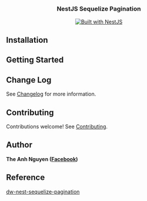 <h1 align="center"></h1>

<h3 align="center">NestJS Sequelize Pagination</h3>

<div align="center">
  <a href="https://nestjs.com" target="_blank">
    <img src="https://img.shields.io/badge/built%20with-NestJs-red.svg" alt="Built with NestJS">
  </a>
</div>

## Installation

## Getting Started

## Change Log

See [Changelog](CHANGELOG.md) for more information.

## Contributing

Contributions welcome! See [Contributing](CONTRIBUTING.md).

## Author

**The Anh Nguyen ([Facebook](https://facebook.com/ntheanh201))**

## Reference

[dw-nest-sequelize-pagination](https://www.npmjs.com/package/dw-nest-sequelize-pagination)
